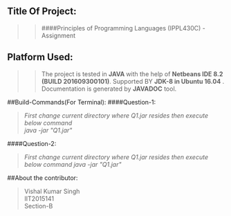 ## Title Of Project:
>>####Principles of Programming Languages (IPPL430C) - Assignment

## Platform Used:
>>The project is tested in <b>JAVA </b> with the help of 
<b>Netbeans IDE 8.2 (BUILD 201609300101)</b>.
Supported BY <b>JDK-8 in Ubuntu 16.04</b> .
Documentation is generated by <b>JAVADOC</b> tool.

##Build-Commands(For Terminal):
####Question-1:
><i>First change current directory where Q1.jar resides then execute below command
  <br>java -jar "Q1.jar" <br></i>

####Question-2:
><i>First change current directory where Q1.jar resides then execute below command</i>
><i> java -jar "Q1.jar" </i>

##About the contributor:
>Vishal Kumar Singh</br>
>IIT2015141</br>
>Section-B</br>
